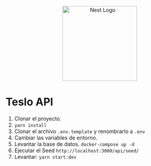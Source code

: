 <p align="center">
  <a href="http://nestjs.com/" target="blank"><img src="https://nestjs.com/img/logo-small.svg" width="200" alt="Nest Logo" /></a>
</p>

# Teslo API
1. Clonar el proyecto.
2. ``` yarn install ```
3. Clonar el archivo ```.env.template``` y renombrarlo a ```.env```
4. Cambiar las variables de entorno.
5. Levantar la base de datos.
```docker-compose up -d```
6. Ejecutar el Seed
``` http://localhost:3000/api/seed/ ```
7. Levantar: ```yarn start:dev```